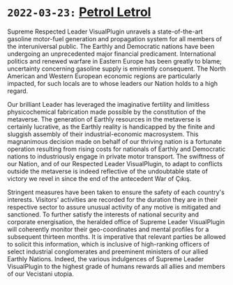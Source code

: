 # `2022-03-23:` [Petrol Letrol](https://youtu.be/0D0-p7C3uNg)

Supreme Respected Leader VisualPlugin unravels a state-of-the-art gasoline motor-fuel generation and propagation system for all members of the interuniversal public. The Earthly and Democratic nations have been undergoing an unprecedented major financial predicament. International politics and renewed warfare in Eastern Europe has been greatly to blame; uncertainty concerning gasoline supply is eminently consequent. The North American and Western European economic regions are particularly impacted, for such locals are to whose leaders our Nation holds to a high regard.

Our brilliant Leader has leveraged the imaginative fertility and limitless physicochemical fabrication made possible by the constitution of the metaverse. The generation of Earthly resources in the metaverse is certainly lucrative, as the Earthly reality is handicapped by the finite and sluggish assembly of their industrial-economic macrosystem. This magnanimous decision made on behalf of our thriving nation is a fortunate operation resulting from rising costs for nationals of Earthly and Democratic nations to industriously engage in private motor transport. The swiftness of our Nation, and of our Respected Leader VisualPlugin, to adapt to conflicts outside the metaverse is indeed reflective of the undoubtable state of victory we revel in since the end of the antecedent War of Çıkış.

Stringent measures have been taken to ensure the safety of each country's interests. Visitors' activities are recorded for the duration they are in their respective sector to assure unusual activity of any motive is mitigated and sanctioned. To further satisfy the interests of national security and corporate energisation, the heralded office of Supreme Leader VisualPlugin will coherently monitor their geo-coordinates and mental profiles for a subsequent thirteen months. It is imperative that relevant parties be allowed to solicit this information, which is inclusive of high-ranking officers of select industrial conglomerates and preeminent ministers of our allied Earthly Nations. Indeed, the various indulgences of Supreme Leader VisualPlugin to the highest grade of humans rewards all allies and members of our Vecistani utopia.

